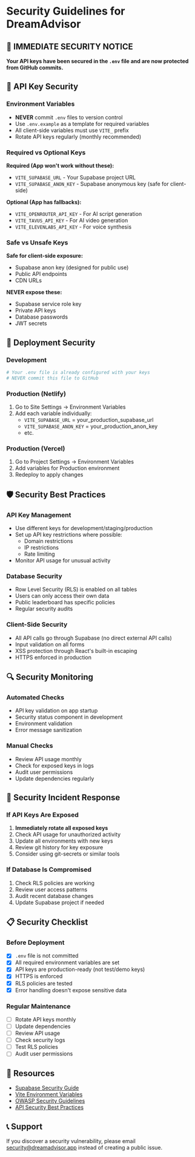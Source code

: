 # Security Guidelines for DreamAdvisor

## 🚨 IMMEDIATE SECURITY NOTICE

**Your API keys have been secured in the `.env` file and are now protected from GitHub commits.**

## 🔐 API Key Security

### Environment Variables
- **NEVER** commit `.env` files to version control
- Use `.env.example` as a template for required variables
- All client-side variables must use `VITE_` prefix
- Rotate API keys regularly (monthly recommended)

### Required vs Optional Keys
**Required (App won't work without these):**
- `VITE_SUPABASE_URL` - Your Supabase project URL
- `VITE_SUPABASE_ANON_KEY` - Supabase anonymous key (safe for client-side)

**Optional (App has fallbacks):**
- `VITE_OPENROUTER_API_KEY` - For AI script generation
- `VITE_TAVUS_API_KEY` - For AI video generation
- `VITE_ELEVENLABS_API_KEY` - For voice synthesis

### Safe vs Unsafe Keys
**Safe for client-side exposure:**
- Supabase anon key (designed for public use)
- Public API endpoints
- CDN URLs

**NEVER expose these:**
- Supabase service role key
- Private API keys
- Database passwords
- JWT secrets

## 🚀 Deployment Security

### Development
```bash
# Your .env file is already configured with your keys
# NEVER commit this file to GitHub
```

### Production (Netlify)
1. Go to Site Settings → Environment Variables
2. Add each variable individually:
   - `VITE_SUPABASE_URL` = your_production_supabase_url
   - `VITE_SUPABASE_ANON_KEY` = your_production_anon_key
   - etc.

### Production (Vercel)
1. Go to Project Settings → Environment Variables
2. Add variables for Production environment
3. Redeploy to apply changes

## 🛡️ Security Best Practices

### API Key Management
- Use different keys for development/staging/production
- Set up API key restrictions where possible:
  - Domain restrictions
  - IP restrictions
  - Rate limiting
- Monitor API usage for unusual activity

### Database Security
- Row Level Security (RLS) is enabled on all tables
- Users can only access their own data
- Public leaderboard has specific policies
- Regular security audits

### Client-Side Security
- All API calls go through Supabase (no direct external API calls)
- Input validation on all forms
- XSS protection through React's built-in escaping
- HTTPS enforced in production

## 🔍 Security Monitoring

### Automated Checks
- API key validation on app startup
- Security status component in development
- Environment validation
- Error message sanitization

### Manual Checks
- Review API usage monthly
- Check for exposed keys in logs
- Audit user permissions
- Update dependencies regularly

## 🚨 Security Incident Response

### If API Keys Are Exposed
1. **Immediately rotate all exposed keys**
2. Check API usage for unauthorized activity
3. Update all environments with new keys
4. Review git history for key exposure
5. Consider using git-secrets or similar tools

### If Database Is Compromised
1. Check RLS policies are working
2. Review user access patterns
3. Audit recent database changes
4. Update Supabase project if needed

## 📋 Security Checklist

### Before Deployment
- [x] `.env` file is not committed
- [x] All required environment variables are set
- [x] API keys are production-ready (not test/demo keys)
- [x] HTTPS is enforced
- [x] RLS policies are tested
- [x] Error handling doesn't expose sensitive data

### Regular Maintenance
- [ ] Rotate API keys monthly
- [ ] Update dependencies
- [ ] Review API usage
- [ ] Check security logs
- [ ] Test RLS policies
- [ ] Audit user permissions

## 🔗 Resources

- [Supabase Security Guide](https://supabase.com/docs/guides/auth/row-level-security)
- [Vite Environment Variables](https://vitejs.dev/guide/env-and-mode.html)
- [OWASP Security Guidelines](https://owasp.org/www-project-top-ten/)
- [API Security Best Practices](https://owasp.org/www-project-api-security/)

## 📞 Support

If you discover a security vulnerability, please email security@dreamadvisor.app instead of creating a public issue.
